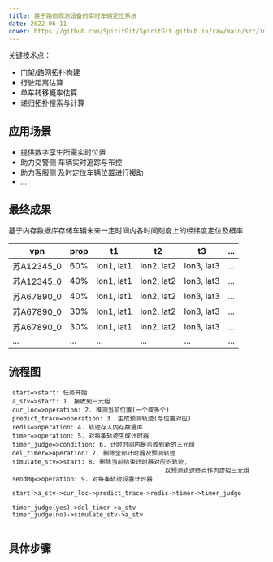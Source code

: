 ```yaml
---
title: 基于路侧观测设备的实时车辆定位系统
date: 2022-06-11
cover: https://github.com/SpiritGit/SpiritGit.github.io/raw/main/src/images/covers/aps.webp
---
```


关键技术点： 
- 门架/路网拓扑构建
- 行驶距离估算
- 单车转移概率估算
- 递归拓扑搜索与计算

## 应用场景

- 提供数字孪生所需实时位置
- 助力交警侧 车辆实时追踪与布控
- 助力客服侧 及时定位车辆位置进行援助
- ...

## 最终成果

基于内存数据库存储车辆未来一定时间内各时间刻度上的经纬度定位及概率

| vpn        | prop | t1         | t2         | t3         | ...  |
| ---------- | ---- | ---------- | ---------- | ---------- | ---- |
| 苏A12345_0 | 60%  | lon1, lat1 | lon2, lat2 | lon3, lat3 | ...  |
| 苏A12345_0 | 40%  | lon1, lat1 | lon2, lat2 | lon3, lat3 | ...  |
| 苏A67890_0 | 40%  | lon1, lat1 | lon2, lat2 | lon3, lat3 | ...  |
| 苏A67890_0 | 30%  | lon1, lat1 | lon2, lat2 | lon3, lat3 | ...  |
| 苏A67890_0 | 30%  | lon1, lat1 | lon2, lat2 | lon3, lat3 | ...  |
| ...        | ...  | ...        | ...        | ...        | ...  |

## 流程图

 ```flow
  start=>start: 任务开始
  a_stv=>start: 1. 接收到三元组
  cur_loc=>operation: 2. 推测当前位置(一个或多个)
  predict_trace=>operation: 3. 生成预测轨迹(与位置对应)
  redis=>operation: 4. 轨迹存入内存数据库
  timer=>operation: 5. 对每条轨迹生成计时器
  timer_judge=>condition: 6. 计时时间内是否收到新的三元组
  del_timer=>operation: 7. 删除全部计时器及预测轨迹
  simulate_stv=>start: 8. 删除当前结束计时器对应的轨迹,
  											以预测轨迹终点作为虚拟三元组	
  sendMq=>operation: 9. 对每条轨迹设置计时器
  
  start->a_stv->cur_loc->predict_trace->redis->timer->timer_judge
  
  timer_judge(yes)->del_timer->a_stv
  timer_judge(no)->simulate_stv->a_stv
  
 ```

## 具体步骤